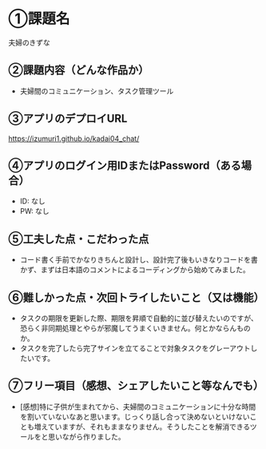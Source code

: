 # ①課題名
夫婦のきずな　

## ②課題内容（どんな作品か）
- 夫婦間のコミュニケーション、タスク管理ツール

## ③アプリのデプロイURL
https://izumuri1.github.io/kadai04_chat/

## ④アプリのログイン用IDまたはPassword（ある場合）
- ID: なし
- PW: なし

## ⑤工夫した点・こだわった点
- コード書く手前でかなりきちんと設計し、設計完了後もいきなりコードを書かず、まずは日本語のコメントによるコーディングから始めてみました。

## ⑥難しかった点・次回トライしたいこと（又は機能）
- タスクの期限を更新した際、期限を昇順で自動的に並び替えたいのですが、恐らく非同期処理とやらが邪魔してうまくいきません。何とかならんものか。
- タスクを完了したら完了サインを立てることで対象タスクをグレーアウトしたいです。


## ⑦フリー項目（感想、シェアしたいこと等なんでも）
- [感想]特に子供が生まれてから、夫婦間のコミュニケーションに十分な時間を割いていないなあと思います。じっくり話し合って決めないといけないことも増えていますが、それもままなりません。そうしたことを解消できるツールをと思いながら作りました。